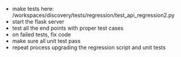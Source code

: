 - make tests here: /workspaces/discovery/tests/regression/test_api_regression2.py
- start the flask server
- test all the end points with proper test cases
- on failed tests, fix code
- make sure all unit test pass
- repeat process upgrading the regression script and unit tests
